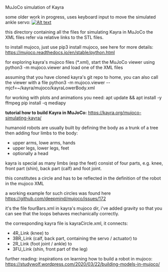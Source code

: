 
MuJoCo simulation of Kayra 

some older work in progress, uses keyboard input to move the simulated ankle servo:
[![Alt text](https://img.youtube.com/vi/gwr96h01eZE/0.jpg)](https://youtube.com/shorts/gwr96h01eZE)

this directory containing all the files for simulating Kayra in MuJoCo
the XML files refer via relative links to the STL files.

to install mujoco, just use pip3 install mujoco, see here for more details:
https://mujoco.readthedocs.io/en/stable/python.html

for exploring kayra's mujoco files (*.xml), start the MuJoCo viewer using 
python3 -m mujoco.viewer and load one of the XML files

assuming that you have cloned kayra's git repo to home, you can also call the viewer with a file
python3 -m mujoco.viewer --mjcf=~/kayra/mujoco/kayraLowerBody.xml

for working with plots and animations you need:
apt update && apt install -y ffmpeg
pip install -q mediapy

**tutorial how to build Kayra in MuJoCo:**
https://kayra.org/mujoco-simulating-kayra/

humanoid robots are usually built by defining the body as a trunk
of a tree then adding four limbs to the body: 
- upper arms, lowe arms, hands
- upper legs, lower legs, feet
- optionally a head

kayra is special as many limbs (esp the feet) consist of four parts,
e.g. knee, front part (shin), back part (calf) and foot joint.

this constitutes a circle and has to be reflected in the definition 
of the robot in the mujoco XML

a working example for such circles was found here
https://github.com/deepmind/mujoco/issues/172

it's the file fourBars.xml in kayra's mujoco dir, i've added gravity
so that you can see that the loops behaves mechanically correctly.

the corresponding kayra file is kayraCircle.xml, it connects:
- 4R_Link (knee) to
- 3BR_Link (calf, back part, containing the servo / actuator) to
- 2R_Link (foot joint / ankle) to
- 3FU_Link (shin, front part of the leg)

further reading:
inspirations on learning how to build a robot in mujoco:
https://studywolf.wordpress.com/2020/03/22/building-models-in-mujoco/


